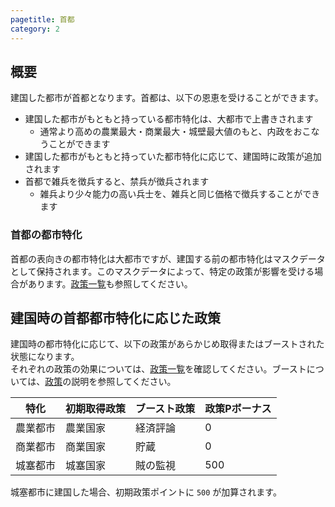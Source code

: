 ```yaml
---
pagetitle: 首都
category: 2
---
```


## 概要

建国した都市が首都となります。首都は、以下の恩恵を受けることができます。

* 建国した都市がもともと持っている都市特化は、大都市で上書きされます
  * 通常より高めの農業最大・商業最大・城壁最大値のもと、内政をおこなうことができます
* 建国した都市がもともと持っていた都市特化に応じて、建国時に政策が追加されます
* 首都で雑兵を徴兵すると、禁兵が徴兵されます
  * 雑兵より少々能力の高い兵士を、雑兵と同じ価格で徴兵することができます

### 首都の都市特化

首都の表向きの都市特化は大都市ですが、建国する前の都市特化はマスクデータとして保持されます。このマスクデータによって、特定の政策が影響を受ける場合があります。[政策一覧](dom-policies.html)も参照してください。

## 建国時の首都都市特化に応じた政策

建国時の都市特化に応じて、以下の政策があらかじめ取得またはブーストされた状態になります。  
それぞれの政策の効果については、[政策一覧](dom-policies.html)を確認してください。ブーストについては、[政策](dom-policy.html)の説明を参照してください。

| 特化 | 初期取得政策 | ブースト政策 | 政策Pボーナス |
|---|---|---|---|
| 農業都市 | 農業国家 | 経済評論 | 0 |
| 商業都市 | 商業国家 | 貯蔵 | 0 |
| 城塞都市 | 城塞国家 | 賊の監視 | 500 |

城塞都市に建国した場合、初期政策ポイントに `500` が加算されます。
